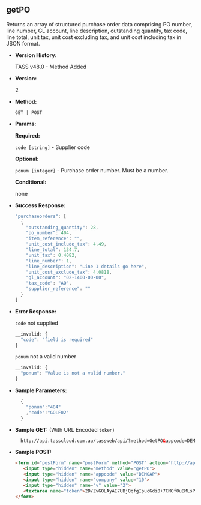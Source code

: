 **getPO**
----
  Returns an array of structured purchase order data comprising PO number, line number, GL account, line description, outstanding quantity, tax code, line total, unit tax, unit cost excluding tax, and unit cost including tax in JSON format.

* **Version History:**

    TASS v48.0 - Method Added

* **Version:**

  2

* **Method:**

  `GET | POST`
  
*  **Params:**

   **Required:**
   
   `code [string]` - Supplier code

   **Optional:**

   `ponum [integer]` - Purchase order number. Must be a number.

   **Conditional:**

   none

* **Success Response:**

    ```javascript
    "purchaseorders": [
      {
        "outstanding_quantity": 28,
        "po_number": 404,
        "item_reference": "",
        "unit_cost_include_tax": 4.49,
        "line_total": 134.7,
        "unit_tax": 0.4082,
        "line_number": 1,
        "line_description": "Line 1 details go here",
        "unit_cost_exclude_tax": 4.0818,
        "gl_account": "02-1400-00-00",
        "tax_code": "AO",
        "supplier_reference": ""
      }
    ]
    ```
 
* **Error Response:**

    `code` not supplied
    ```javascript
    __invalid: {
      "code": "field is required"
    }
    ```
    
    `ponum` not a valid number
    ```javascript
    __invalid: {
      "ponum": "Value is not a valid number."
    }
    ```
    
* **Sample Parameters:**

  ```javascript
    { 
      "ponum":"404"
      ,"code":"GOLF02"
    }
  ```

* **Sample GET:** (With URL Encoded `token`)

  ```HTML
    http://api.tasscloud.com.au/tassweb/api/?method=GetPO&appcode=DEMOAP&company=10&v=2&token=2D%2FZvGOLAyAI7UBjQqfgIpucGdi0%2B7CMOf0uBMLsPPQ%3D
  ```
  
* **Sample POST:**

  ```HTML
  <form id="postForm" name="postForm" method="POST" action="http://api.tasscloud.com.au/tassweb/tassweb/api/">
     <input type="hidden" name="method" value="getPO">
     <input type="hidden" name="appcode" value="DEMOAP">
     <input type="hidden" name="company" value="10">
     <input type="hidden" name="v" value="2">
     <textarea name="token">2D/ZvGOLAyAI7UBjQqfgIpucGdi0+7CMOf0uBMLsPPQ=</textarea>
  </form>
  ```
